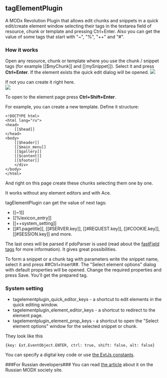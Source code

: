 ## tagElementPlugin
A MODx Revolution Plugin that allows edit chunks and snippets in a quick edit/create element window selecting their tags in the textarea field of resource, chunk or template and pressing Ctrl+Enter. Also you can get the value of some tags that start with "~", "%", "++" and "#". 

### How it works
Open any resource, chunk or template where you use the chunk / snippet tags (for example [[$myChunk]] and [[mySnippet]]). Select it and press **Ctrl+Enter**. If the element exists the quick edit dialog will be opened. 
[![](https://file.modx.pro/files/9/2/9/9294cb6e82f36b9cc2ca5691c15446fcs.jpg)](https://file.modx.pro/files/9/2/9/9294cb6e82f36b9cc2ca5691c15446fc.png)

If not you can create it right here.  
[![](https://file.modx.pro/files/a/8/c/a8cd30b9558562011c72629df6520364s.jpg)](https://file.modx.pro/files/a/8/c/a8cd30b9558562011c72629df6520364.png)

To open to the element page press **Ctrl+Shift+Enter**.

For example, you can create a new template. Define it structure:
```
<!DOCTYPE html>
<html lang="ru">
<head>
    [[$head]]
</head>    
<body>
    [[$header]]
    [[$main_menu]]
    [[$gallery]]
    [[$content]]
    [[$footer]]
    </div> 
</body>
</html>
```
And right on this page create these chunks selecting them one by one. 

It works without any element editors and with Ace.

tagElementPlugin can get the value of next tags:
* [[~1]]
* [[%lexicon_entry]]
* [[++system_setting]]
* [[#1.pagetitle]], [[#SERVER.key]], [[#REQUEST.key]], [[#COOKIE.key]], [[#SESSION.key]] and more.

The last ones will be parsed if pdoParser is used (read about the [fastField tags](http://docs.modx.pro/en/components/pdotools/parser#fastField-tag) for more information). It gives great possibilities.

To form a snippet or a chunk tag with parameters write the snippet name, select it and press ##Ctrl+Insert##. The "Select element options" dialog with default properties will be opened. Change the required properties and press Save.  You'll get the prepared tag.

### System setting 

* tagelementplugin_quick_editor_keys - a shortcut to edit elements in the quick editing window.
* tagelementplugin_element_editor_keys - a shortcut to redirect to the element page.
* tagelementplugin_element_prop_keys -  a shortcut to open the "Select element options" window for the selected snippet or chunk.

They look like this 
```
{key: Ext.EventObject.ENTER, ctrl: true, shift: false, alt: false}
```
You can specify a digital key code or use [the ExtJs constants](http://docs.sencha.com/extjs/3.4.0/#!/api/Ext.EventManager).

###For Russian developers###
You can read [the article]( https://modx.pro/components/6698-editing-selected-items) about it on the Russian MODX society site. 
